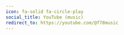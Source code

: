 ```yaml
---
icon: fa-solid fa-circle-play
social_title: YouTube (music)
redirect_to: https://youtube.com/@f78music
---
```

